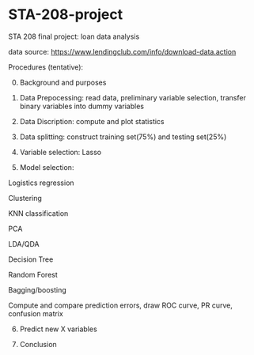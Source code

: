# STA-208-project
STA 208 final project: loan data analysis

data source: https://www.lendingclub.com/info/download-data.action

Procedures (tentative):

0. Background and purposes

1. Data Prepocessing: read data, preliminary variable selection, transfer binary variables into dummy variables

2. Data Discription: compute and plot statistics

3. Data splitting: construct training set(75%) and testing set(25%)

4. Variable selection: Lasso

5. Model selection: 

Logistics regression
                    
Clustering
                    
KNN classification
                    
PCA
                    
LDA/QDA
                    
Decision Tree
                    
Random Forest
                    
Bagging/boosting

Compute and compare prediction errors, draw ROC curve, PR curve, confusion matrix

6. Predict new X variables

7. Conclusion
